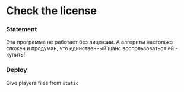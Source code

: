 # Check the license

### Statement
Эта программа не работает без лицензии. А алгоритм настолько сложен и продуман, что единственный шанс воспользоваться ей - купить!

### Deploy
Give players files from `static`
